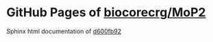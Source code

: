 GitHub Pages of [biocorecrg/MoP2](https://github.com/biocorecrg/MoP2.git)
===
Sphinx html documentation of [d600fb92](https://github.com/biocorecrg/MoP2/tree/d600fb9243f1e5fdf8d55b1157ca4afeb7fac14d)
